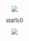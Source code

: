 <p align="center">  
<img src="https://cdn.discordapp.com/attachments/926176591736889385/993170396729847898/cypher.png">
</p>
<p align="center"> stat1c0 </p>
<p align="center">
  <img src="https://discord.c99.nl/widget/theme-4/930662117630165013.png"/>
  </p>
